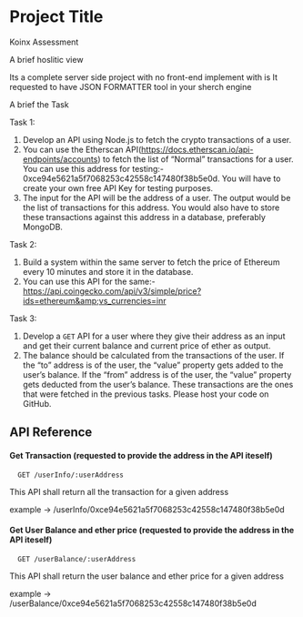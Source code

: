 
# Project Title
 Koinx Assessment

A brief hoslitic view

Its a complete server side project with no front-end implement with is
It requested to have JSON FORMATTER tool in your sherch engine 

A brief the Task 

Task 1:
1. Develop an API using Node.js to fetch the crypto transactions of a user.
2. You can use the Etherscan API(https://docs.etherscan.io/api-endpoints/accounts) to
fetch the list of “Normal” transactions for a user. You can use this address for
testing:- 0xce94e5621a5f7068253c42558c147480f38b5e0d. You will have to create
your own free API Key for testing purposes.
3. The input for the API will be the address of a user. The output would be the list of
transactions for this address. You would also have to store these transactions
against this address in a database, preferably MongoDB.

Task 2:
1. Build a system within the same server to fetch the price of Ethereum every 10
minutes and store it in the database.
2. You can use this API for the same:-
https://api.coingecko.com/api/v3/simple/price?ids=ethereum&amp;vs_currencies=inr

Task 3:
1. Develop a `GET` API for a user where they give their address as an input and get
their current balance and current price of ether as output.
2. The balance should be calculated from the transactions of the user. If the “to”
address is of the user, the “value” property gets added to the user’s balance. If the
“from” address is of the user, the “value” property gets deducted from the user’s
balance. These transactions are the ones that were fetched in the previous tasks.
Please host your code on GitHub.




## API Reference


#### Get Transaction (requested to provide the address in the API iteself)

```http
  GET /userInfo/:userAddress
```

  This API shall return all the transaction for a given address 

  example ->  /userInfo/0xce94e5621a5f7068253c42558c147480f38b5e0d

#### Get User Balance and ether price (requested to provide the address in the API iteself)

```http
  GET /userBalance/:userAddress
```

  This API shall return the user balance and ether price for a given 
  address

 example ->  /userBalance/0xce94e5621a5f7068253c42558c147480f38b5e0d

  




